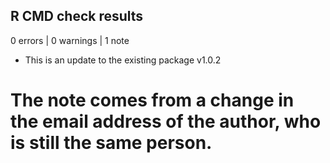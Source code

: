 ## R CMD check results

0 errors | 0 warnings | 1 note

* This is an update to the existing package v1.0.2
# The note comes from a change in the email address of the author, who is still the same person.

